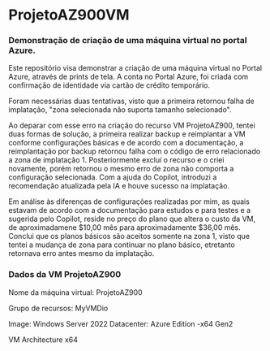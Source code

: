 # ProjetoAZ900VM

### Demonstração de criação de uma máquina virtual no portal Azure.

<p> Este repositório visa demonstrar a criação de uma máquina virtual no Portal Azure, através de prints de tela. A conta no Portal Azure, foi criada com confirmação de identidade via cartão de crédito temporário.</p>
<p> Foram necessárias duas tentativas, visto que a primeira retornou falha de implatação, "zona selecionada não suporta tamanho selecionado".</p>
<p> Ao deparar com esse erro na criação do recurso VM ProjetoAZ900, tentei duas formas de solução, a primeira realizar backup e reimplantar a VM conforme configurações básicas e de acordo com a documentação, a reimplantação por backup retornou falha com o código de erro relacionado a zona de implatação 1. Posteriormente excluí o recurso e o criei novamente, porém retornou o mesmo erro de zona não comporta a configuração selecionada. Com a ajuda do Copilot, introduzi a recomendação atualizada pela IA e houve sucesso na implatação.</p>
<p>Em análise às diferenças de configurações realizadas por mim, as quais estavam de acordo com a documentação para estudos e para testes e a sugerida pelo Copilot, reside no preço do plano que altera o custo da VM, de aproximadamene $10,00 mês para aproximadamente $36,00  mês. Conclui que os planos básicos são aceitos somente na zona 1, visto que tentei a mudança de zona para continuar no plano básico, etretanto retornava erro antes mesmo da implatação.</p>

### Dados da VM ProjetoAZ900
<p>Nome da máquina virtual: ProjetoAZ900</p>
<p>Grupo de recursos: MyVMDio</p>
<p>Image: Windows Server 2022 Datacenter: Azure Edition -x64 Gen2</p>
<p>VM Architecture x64</p> 





